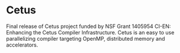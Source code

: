 # Cetus
Final release of Cetus project funded by NSF Grant 1405954 CI-EN: Enhancing the Cetus Compiler Infrastructure.  Cetus is an easy to use parallelizing compiler targeting OpenMP, distributed memory and accelerators.
